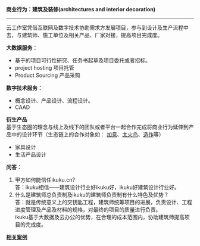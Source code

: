 **商业行为：建筑及装修(architectures and interior decoration)**  

------------

云工作室凭借互联网及数字技术协助需求方发展项目，参与到设计及生产流程中去，与建筑师、施工单位及相关产品、厂家对接，提高项目完成度。

**大数据服务：**  
* 基于的项目可行性研究、任务书起草及项目委托或者招标。
* project hosting 项目托管 
* Product Sourcing 产品采购 
 
**数字技术服务：**  
* 概念设计、产品设计、流程设计。 
* CAAD 

**衍生产品**  
基于生态圈的理念与线上及线下的团队或者平台一起合作完成将商业行为延伸到产品中的设计环节（生态链上的合作对象如： [加意](http://jiae.com/)、[太火鸟](http://www.taihuoniao.com/)、[造作](http://zaozuo.com)等）

* 家具设计  
* 生活产品设计  


**问答：**

1. 甲方如何能信任ikuku.cn?  
   答：ikuku相信——建筑设计行业好ikuku好，ikuku好建筑设计行业好。
2. 什么是建筑师总负责制及ikuku的建筑师负责制有什么特色及优势？  
   答：就是传统意义上的交钥匙工程，建筑师统筹项目的进展，负责设计、工程进度管理及产品及材料的规格，对最终的项目的质量进行负责。  
ikuku基于大数据及云办公的优势，在合理的成本范围内，协助建筑师提高项目的完成度。


**[相关案例](cases.md)**  

